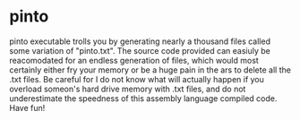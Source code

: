 # pinto
pinto executable trolls you by generating nearly a thousand files called some variation of "pinto.txt". The source code provided can easiuly be reacomodated for an endless generation of files, which would most certainly either fry your memory or be a huge pain in the ars to delete all the .txt files. Be careful for I do not know what will actually happen if you overload someon's hard drive memory with .txt files, and do not underestimate the speedness of this assembly language compiled code. Have fun!
